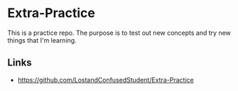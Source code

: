 # Extra-Practice
This is a practice repo. The purpose is to test out new concepts and try new things that I'm learning.

## Links

* https://github.com/LostandConfusedStudent/Extra-Practice
